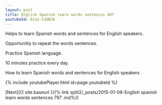 ```yaml
---
layout: post
title: English Spanish learn words sentences 687 
youtubeId: 8iUz-5ZQB38
---
```

 
 
Helps to learn Spanish words and sentences for English speakers.

Opportunitiy to repeat the words sentences. 

Practice Spanish language. 
 
10 minutes practice every day. 
 
How to learn Spanish words and sentences for English speakers 
 
{% include youtubePlayer.html id=page.youtubeId %}
 
 
[Next]({{ site.baseurl }}{% link  split2/_posts/2015-01-08-English spanish learn words sentences 797 .md%})
 
